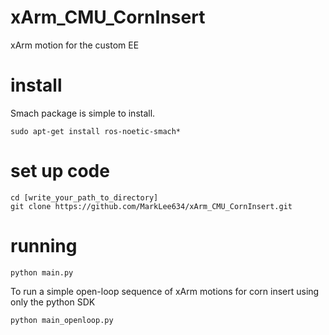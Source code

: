 # xArm_CMU_CornInsert
xArm motion for the custom EE

# install 
Smach package is simple to install.
```
sudo apt-get install ros-noetic-smach*
```


# set up code
```
cd [write_your_path_to_directory]
git clone https://github.com/MarkLee634/xArm_CMU_CornInsert.git
```

# running
```
python main.py
```

To run a simple open-loop sequence of xArm motions for corn insert using only the python SDK
```
python main_openloop.py
```
